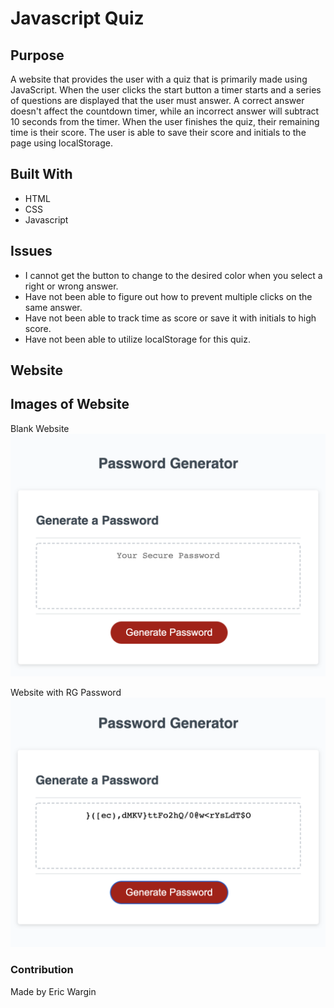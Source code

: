 # Javascript Quiz

## Purpose
A website that provides the user with a quiz that is primarily made using JavaScript. When the user clicks the start button a timer starts and a series of questions are displayed that the user must answer.  A correct answer doesn't affect the countdown timer, while an incorrect answer will subtract 10 seconds from the timer.  When the user finishes the quiz, their remaining time is their score.  The user is able to save their score and initials to the page using localStorage.

## Built With
* HTML
* CSS 
* Javascript

## Issues
* I cannot get the button to change to the desired color when you select a right or wrong answer.
* Have not been able to figure out how to prevent multiple clicks on the same answer.
* Have not been able to track time as score or save it with initials to high score.
* Have not been able to utilize localStorage for this quiz.

## Website


## Images of Website
Blank Website
<img src="https://github.com/iwmwargin/friendly-parakeet/blob/main/assets/images/Empty.png">

Website with RG Password
<img src="https://github.com/iwmwargin/friendly-parakeet/blob/main/assets/images/Password.png">

### Contribution
Made by Eric Wargin
